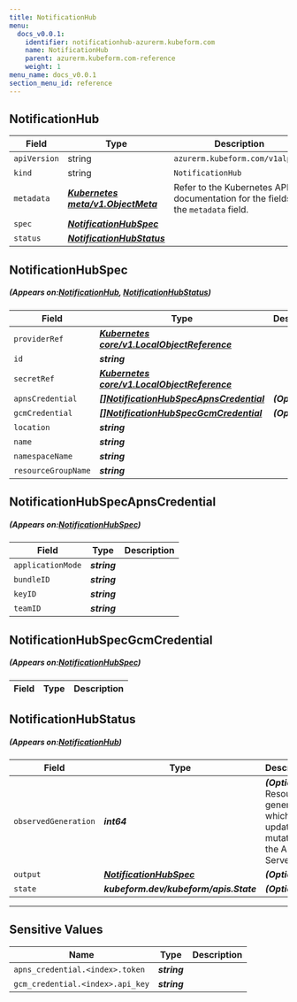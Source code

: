```yaml
---
title: NotificationHub
menu:
  docs_v0.0.1:
    identifier: notificationhub-azurerm.kubeform.com
    name: NotificationHub
    parent: azurerm.kubeform.com-reference
    weight: 1
menu_name: docs_v0.0.1
section_menu_id: reference
---
```


## NotificationHub
| Field | Type | Description |
| ------ | ----- | ----------- |
| `apiVersion` | string | `azurerm.kubeform.com/v1alpha1` |
|    `kind` | string | `NotificationHub` |
| `metadata` | ***[Kubernetes meta/v1.ObjectMeta](https://kubernetes.io/docs/reference/generated/kubernetes-api/v1.13/#objectmeta-v1-meta)***|Refer to the Kubernetes API documentation for the fields of the `metadata` field.|
| `spec` | ***[NotificationHubSpec](#NotificationHubSpec)***||
| `status` | ***[NotificationHubStatus](#NotificationHubStatus)***||
## NotificationHubSpec
##### (Appears on:[NotificationHub](#NotificationHub), [NotificationHubStatus](#NotificationHubStatus))
| Field | Type | Description |
| ------ | ----- | ----------- |
| `providerRef` | ***[Kubernetes core/v1.LocalObjectReference](https://kubernetes.io/docs/reference/generated/kubernetes-api/v1.13/#localobjectreference-v1-core)***||
| `id` | ***string***||
| `secretRef` | ***[Kubernetes core/v1.LocalObjectReference](https://kubernetes.io/docs/reference/generated/kubernetes-api/v1.13/#localobjectreference-v1-core)***||
| `apnsCredential` | ***[[]NotificationHubSpecApnsCredential](#NotificationHubSpecApnsCredential)***| ***(Optional)*** |
| `gcmCredential` | ***[[]NotificationHubSpecGcmCredential](#NotificationHubSpecGcmCredential)***| ***(Optional)*** |
| `location` | ***string***||
| `name` | ***string***||
| `namespaceName` | ***string***||
| `resourceGroupName` | ***string***||
## NotificationHubSpecApnsCredential
##### (Appears on:[NotificationHubSpec](#NotificationHubSpec))
| Field | Type | Description |
| ------ | ----- | ----------- |
| `applicationMode` | ***string***||
| `bundleID` | ***string***||
| `keyID` | ***string***||
| `teamID` | ***string***||
## NotificationHubSpecGcmCredential
##### (Appears on:[NotificationHubSpec](#NotificationHubSpec))
| Field | Type | Description |
| ------ | ----- | ----------- |
## NotificationHubStatus
##### (Appears on:[NotificationHub](#NotificationHub))
| Field | Type | Description |
| ------ | ----- | ----------- |
| `observedGeneration` | ***int64***| ***(Optional)*** Resource generation, which is updated on mutation by the API Server.|
| `output` | ***[NotificationHubSpec](#NotificationHubSpec)***| ***(Optional)*** |
| `state` | ***kubeform.dev/kubeform/apis.State***| ***(Optional)*** |
---
## Sensitive Values
| Name | Type | Description |
|------|------|-------------|
| `apns_credential.<index>.token` | ***string*** ||
| `gcm_credential.<index>.api_key` | ***string*** ||
